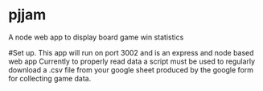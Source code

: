 # pjjam
A node web app to display board game win statistics

#Set up.
This app will run on port 3002 and is an express and node based web app
Currently to properly read data a script must be used to regularly download a .csv file from your google sheet produced by the google form for collecting game data.